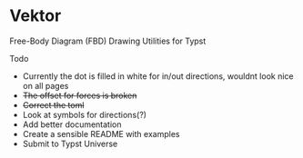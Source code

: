 # Vektor
Free-Body Diagram (FBD) Drawing Utilities for Typst

Todo
+ Currently the dot is filled in white for in/out directions, wouldnt look nice on all pages
+ ~~The offset for forces is broken~~
+ ~~Correct the toml~~
+ Look at symbols for directions(?)
+ Add better documentation
+ Create a sensible README with examples
+ Submit to Typst Universe
